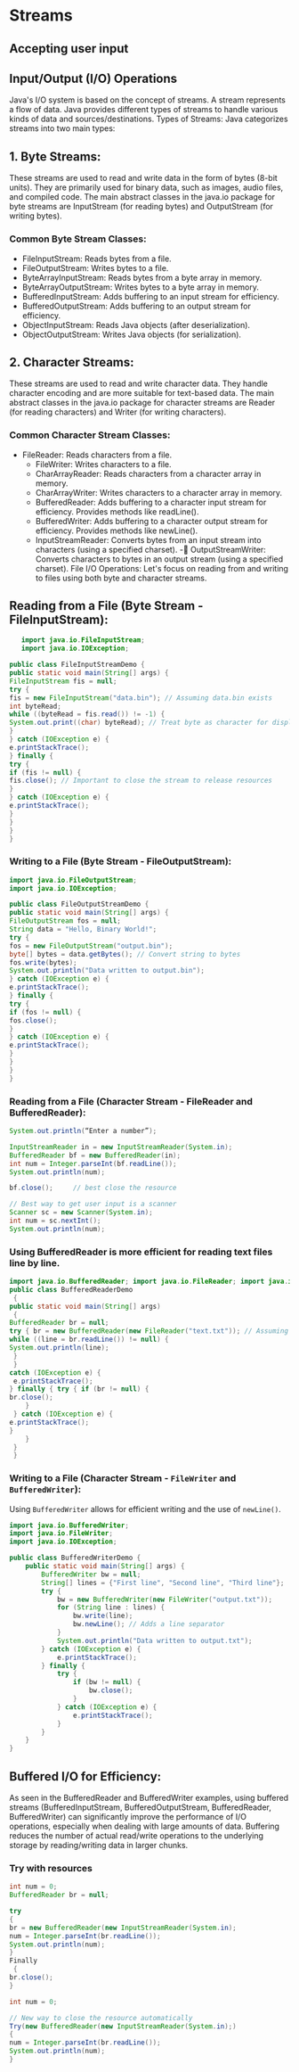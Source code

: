 # Streams

## Accepting user input

## Input/Output (I/O) Operations

Java's I/O system is based on the concept of streams. A stream represents a flow of data. Java provides different types of streams to handle various kinds of data and sources/destinations.
Types of Streams:
Java categorizes streams into two main types:

## 1. Byte Streams:

These streams are used to read and write data in the form of bytes (8-bit units). They are primarily used for binary data, such as images, audio files, and compiled code. The main abstract classes in the java.io package for byte streams are InputStream (for reading bytes) and OutputStream (for writing bytes).

### Common Byte Stream Classes:

- FileInputStream: Reads bytes from a file.
- FileOutputStream: Writes bytes to a file.
- ByteArrayInputStream: Reads bytes from a byte array in memory.
- ByteArrayOutputStream: Writes bytes to a byte array in memory.
- BufferedInputStream: Adds buffering to an input stream for efficiency.
- BufferedOutputStream: Adds buffering to an output stream for efficiency.
- ObjectInputStream: Reads Java objects (after deserialization).
- ObjectOutputStream: Writes Java objects (for serialization).

## 2. Character Streams:

These streams are used to read and write character data. They handle character encoding and are more suitable for text-based data. The main abstract classes in the java.io package for character streams are Reader (for reading characters) and Writer (for writing characters).

### Common Character Stream Classes:

- FileReader: Reads characters from a file.
  - FileWriter: Writes characters to a file.
  - CharArrayReader: Reads characters from a character array in memory.
  - CharArrayWriter: Writes characters to a character array in memory.
  - BufferedReader: Adds buffering to a character input stream for efficiency. Provides methods like readLine().
  - BufferedWriter: Adds buffering to a character output stream for efficiency. Provides methods like newLine().
  - InputStreamReader: Converts bytes from an input stream into characters (using a specified charset).
    - OutputStreamWriter: Converts characters to bytes in an output stream (using a specified charset).
    File I/O Operations:
    Let's focus on reading from and writing to files using both byte and character streams.

## Reading from a File (Byte Stream - FileInputStream):

```Java
   import java.io.FileInputStream;
   import java.io.IOException;

public class FileInputStreamDemo {
public static void main(String[] args) {
FileInputStream fis = null;
try {
fis = new FileInputStream("data.bin"); // Assuming data.bin exists
int byteRead;
while ((byteRead = fis.read()) != -1) {
System.out.print((char) byteRead); // Treat byte as character for display
}
} catch (IOException e) {
e.printStackTrace();
} finally {
try {
if (fis != null) {
fis.close(); // Important to close the stream to release resources
}
} catch (IOException e) {
e.printStackTrace();
}
}
}
}
```

### Writing to a File (Byte Stream - FileOutputStream):

```Java
import java.io.FileOutputStream;
import java.io.IOException;

public class FileOutputStreamDemo {
public static void main(String[] args) {
FileOutputStream fos = null;
String data = "Hello, Binary World!";
try {
fos = new FileOutputStream("output.bin");
byte[] bytes = data.getBytes(); // Convert string to bytes
fos.write(bytes);
System.out.println("Data written to output.bin");
} catch (IOException e) {
e.printStackTrace();
} finally {
try {
if (fos != null) {
fos.close();
}
} catch (IOException e) {
e.printStackTrace();
}
}
}
}
```

### Reading from a File (Character Stream - FileReader and BufferedReader):

```Java
System.out.println(“Enter a number”);

InputStreamReader in = new InputStreamReader(System.in);
BufferedReader bf = new BufferedReader(in);
int num = Integer.parseInt(bf.readLine());
System.out.println(num);

bf.close(); 	// best close the resource

// Best way to get user input is a scanner
Scanner sc = new Scanner(System.in);
int num = sc.nextInt();
System.out.println(num);

```

### Using BufferedReader is more efficient for reading text files line by line.

```java
import java.io.BufferedReader; import java.io.FileReader; import java.io.IOException;
public class BufferedReaderDemo
 {
public static void main(String[] args)
 {
BufferedReader br = null;
try { br = new BufferedReader(new FileReader("text.txt")); // Assuming text.txt exists String line;
while ((line = br.readLine()) != null) {
System.out.println(line);
 }
 }
catch (IOException e) {
 e.printStackTrace();
} finally { try { if (br != null) {
br.close();
 	}
 } catch (IOException e) {
e.printStackTrace();
}
 	}
 }
 }
```

### Writing to a File (Character Stream - `FileWriter` and `BufferedWriter`):

Using `BufferedWriter` allows for efficient writing and the use of `newLine()`.

```java
import java.io.BufferedWriter;
import java.io.FileWriter;
import java.io.IOException;

public class BufferedWriterDemo {
    public static void main(String[] args) {
        BufferedWriter bw = null;
        String[] lines = {"First line", "Second line", "Third line"};
        try {
            bw = new BufferedWriter(new FileWriter("output.txt"));
            for (String line : lines) {
                bw.write(line);
                bw.newLine(); // Adds a line separator
            }
            System.out.println("Data written to output.txt");
        } catch (IOException e) {
            e.printStackTrace();
        } finally {
            try {
                if (bw != null) {
                    bw.close();
                }
            } catch (IOException e) {
                e.printStackTrace();
            }
        }
    }
}
```

## Buffered I/O for Efficiency:

As seen in the BufferedReader and BufferedWriter examples, using buffered streams (BufferedInputStream, BufferedOutputStream, BufferedReader, BufferedWriter) can significantly improve the performance of I/O operations, especially when dealing with large amounts of data. Buffering reduces the number of actual read/write operations to the underlying storage by reading/writing data in larger chunks.

### Try with resources

```Java
int num = 0;
BufferedReader br = null;

try
{
br = new BufferedReader(new InputStreamReader(System.in);
num = Integer.parseInt(br.readLine());
System.out.println(num);
}
Finally
 {
br.close();
}
```

```Java
int num = 0;

// New way to close the resource automatically
Try(new BufferedReader(new InputStreamReader(System.in);)
{
num = Integer.parseInt(br.readLine());
System.out.println(num);
}
```
